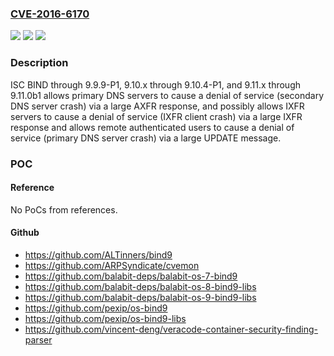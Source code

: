 ### [CVE-2016-6170](https://cve.mitre.org/cgi-bin/cvename.cgi?name=CVE-2016-6170)
![](https://img.shields.io/static/v1?label=Product&message=n%2Fa&color=blue)
![](https://img.shields.io/static/v1?label=Version&message=n%2Fa&color=blue)
![](https://img.shields.io/static/v1?label=Vulnerability&message=n%2Fa&color=brighgreen)

### Description

ISC BIND through 9.9.9-P1, 9.10.x through 9.10.4-P1, and 9.11.x through 9.11.0b1 allows primary DNS servers to cause a denial of service (secondary DNS server crash) via a large AXFR response, and possibly allows IXFR servers to cause a denial of service (IXFR client crash) via a large IXFR response and allows remote authenticated users to cause a denial of service (primary DNS server crash) via a large UPDATE message.

### POC

#### Reference
No PoCs from references.

#### Github
- https://github.com/ALTinners/bind9
- https://github.com/ARPSyndicate/cvemon
- https://github.com/balabit-deps/balabit-os-7-bind9
- https://github.com/balabit-deps/balabit-os-8-bind9-libs
- https://github.com/balabit-deps/balabit-os-9-bind9-libs
- https://github.com/pexip/os-bind9
- https://github.com/pexip/os-bind9-libs
- https://github.com/vincent-deng/veracode-container-security-finding-parser

